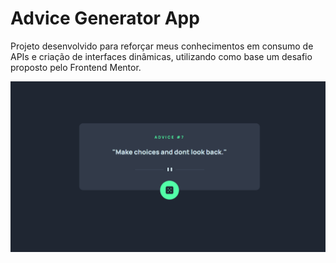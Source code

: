 # Advice Generator App

Projeto desenvolvido para reforçar meus conhecimentos em consumo de APIs e criação de interfaces dinâmicas, utilizando como base um desafio proposto pelo Frontend Mentor.

![Demonstração do projeto](images/Img-github.png)
